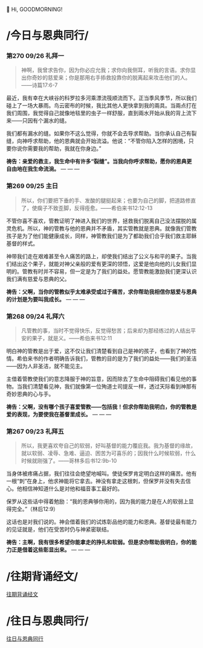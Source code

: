 👋 Hi, GOODMORNING!

# /今日与恩典同行/

### 第270 09/26 礼拜一 

>神啊，我曾求告你，因为你必应允我；求你向我侧耳，听我的言语。求你显出你奇妙的慈爱来；你是那用右手掭救投靠你的脱离起来攻击他们的人。——诗篇17:6-7

最近，我有幸在大峡谷的科罗拉多河乘漂流筏顺流而下。正当季风季节，所以我们碰上了一场大暴雨。鸟云密布的时候，我比其他人更快拿到我的兩具。当兩点打在我们周围，我觉得自己就像地毯里的虫子一样舒服，直到兩水开始从我的背上流下来——只因有个漏水的缝。

我们都有漏水的缝。如果你不这么觉得，你就不会去导求帮助。当你承认自己有裂缝，向神呼求帮助，他的恩典就会开始流溢。他说：“不管你陷入怎样的困境，只要你说你需要我的帮助，我就在你身边。”

**祷告：亲爱的救主，我生命中有许多“裂缝”。当我向你呼求帮助，愿你的恩典更自由地在我生命流淌。**
— — —

### 第269 09/25 主日

>所以，你们要把下垂的手、发酸的腿挺起来；也要为自己的脚，把道路修直了，使瘸子不致歪脚，反得痊愈。——希伯来书12:12-13

不管你喜不喜欢，管教证明了神进入我们的世界，拯救我们脱离自己没法摆脱的属灵危机。所以，神的管教与他的恩典并不矛盾，其实管教就是恩典。就像我们管教孩子是为了他们能健康成长，同样，神管教我们是为了都助我们合乎我们救主耶稣基督的样式。

神带我们走在艰难甚至令人痛苦的路上，却使我们结出了公义与和平的果子。当我们结出这个果子，就能对神父亲般的爱有更深的领悟，这爱是他向他的儿女我们显明的。管教有时并不容易，但一定是为了我们的益处。愿管教能激励我们更深认识我们满有慈爱与恩典的父。

**祷告：父啊，当你的管教似乎太难承受或过于痛苦，求你帮助我相信你慈爱与恩典的计划是为要叫我成长。**
— — —

### 第268 09/24 礼拜六

>凡管教的事，当时不觉得快乐，反觉得愁苦；后来却为那经练过的人结出平安的果子，就是义。——希伯来书12:11

明白神的管教是出于爱，这不仅让我们清楚看到自己是神的孩子，也看到了神的性情。希伯来书的作者明确告诉我们，管教的目的是为了我们的益处——我们的圣洁——因为人非圣洁，就不能见主。

主借着管教使我们的意志降服于神的旨意，因而除去了生命中阻碍我们看见他的事物。当我们清楚看见神，我们就像第一位殉道士司提反一样，透过天际看到神那有奇妙恩典的心与手。

**祷告：父啊，没有哪个孩子喜爱管教——包括我！但求你帮助我明白，你的管教是爱的表现，为要使我在基督里成长。**
— — —

### 第267 09/23 礼拜五

>所以，我更喜欢夸自己的软弱，好叫基督的能力覆庇我。我为基督的缘故，就以软弱、凌辱、急难、逼迫、困苦为可喜乐的；因我什么时候软弱，什么时候就刚强了。——哥林多后书12:9b-10

当身体被疼痛占据，我们往往会绝望地喊叫。使徒保罗肯定明白这样的痛苦。他有一根“刺”在身上，他求神能将它拿去。神没有拿走这根刺，但保罗并没有失去信心。他相信神知道什么是对他和福音事工最好的。

保罗从这些话中得着勉励：“我的恩典够你用的，因为我的能力是在人的软弱上显得完全。”（林后12:9）

这话也是对我们说的。神会借着我们的试炼彰品他的能力和恩典。基督徒最有能力的见证就是，他们在受苦时仍与神紧密联结。

**祷告：主啊，我有很多希望你能拿走的挣扎和软弱。但是求你帮助我明白，你的能力正是借着这些彰显出来。**
— — —

# /往期背诵经文/

[往期背诵经文](https://github.com/GOODNEWSNOW/GOODNEWSNOW/blob/main/past%20scripture.md)

# /往日与恩典同行/

[往日与恩典同行](https://github.com/GOODNEWSNOW/GOODNEWSNOW/blob/main/past%20food.md)
